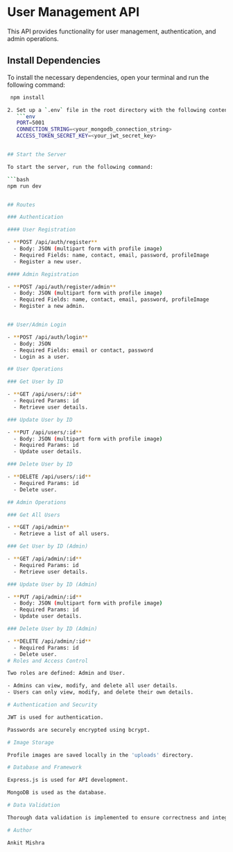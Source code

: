 # User Management API

This API provides functionality for user management, authentication, and admin operations.

## Install Dependencies

To install the necessary dependencies, open your terminal and run the following command:

```bash
 npm install

2. Set up a `.env` file in the root directory with the following content:
   ```env
   PORT=5001
   CONNECTION_STRING=<your_mongodb_connection_string>
   ACCESS_TOKEN_SECRET_KEY=<your_jwt_secret_key>


## Start the Server

To start the server, run the following command:

```bash
npm run dev


## Routes

### Authentication

#### User Registration

- **POST /api/auth/register**
  - Body: JSON (multipart form with profile image)
  - Required Fields: name, contact, email, password, profileImage
  - Register a new user.

#### Admin Registration

- **POST /api/auth/register/admin**
  - Body: JSON (multipart form with profile image)
  - Required Fields: name, contact, email, password, profileImage
  - Register a new admin.


## User/Admin Login

- **POST /api/auth/login**
  - Body: JSON
  - Required Fields: email or contact, password
  - Login as a user.

## User Operations

### Get User by ID

- **GET /api/users/:id**
  - Required Params: id
  - Retrieve user details.

### Update User by ID

- **PUT /api/users/:id**
  - Body: JSON (multipart form with profile image)
  - Required Params: id
  - Update user details.

### Delete User by ID

- **DELETE /api/users/:id**
  - Required Params: id
  - Delete user.

## Admin Operations

### Get All Users

- **GET /api/admin**
  - Retrieve a list of all users.

### Get User by ID (Admin)

- **GET /api/admin/:id**
  - Required Params: id
  - Retrieve user details.

### Update User by ID (Admin)

- **PUT /api/admin/:id**
  - Body: JSON (multipart form with profile image)
  - Required Params: id
  - Update user details.

### Delete User by ID (Admin)

- **DELETE /api/admin/:id**
  - Required Params: id
  - Delete user.
# Roles and Access Control

Two roles are defined: Admin and User.

- Admins can view, modify, and delete all user details.
- Users can only view, modify, and delete their own details.

# Authentication and Security

JWT is used for authentication.

Passwords are securely encrypted using bcrypt.

# Image Storage

Profile images are saved locally in the 'uploads' directory.

# Database and Framework

Express.js is used for API development.

MongoDB is used as the database.

# Data Validation

Thorough data validation is implemented to ensure correctness and integrity.

# Author

Ankit Mishra

